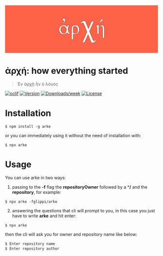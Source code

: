 <p align="center">
   <img src="https://github.com/glippi/arke/blob/master/img/arke.png" width="700"/>
</p>

# ἀρχή: how everything started
>Ἐν ἀρχῇ ἦν ὁ λόγος

[![oclif](https://img.shields.io/badge/cli-oclif-brightgreen.svg)](https://oclif.io)
[![Version](https://img.shields.io/npm/v/arke.svg)](https://npmjs.org/package/arke)
[![Downloads/week](https://img.shields.io/npm/dw/arke.svg)](https://npmjs.org/package/arke)
[![License](https://img.shields.io/npm/l/arke.svg)](https://github.com/glippi/arke/blob/master/package.json)

# Installation
```sh-session
$ npm install -g arke
```
or you can immediately using it without the need of installation with:
```sh-session
$ npx arke
```

# Usage
You can use arke in two ways:

1) passing to the **-f** flag the **repositoryOwner** followed by a ***/** and the **repository**, for example:

```sh-session
$ npx arke -fglippi/arke
```

2) answering the questions that cli will prompt to you, in this case you just have to write **arke** and hit enter:
```sh-session
$ npx arke
```
then the cli will ask you for owner and repository name like below:
```sh-session
$ Enter repository name
$ Enter repository author
```
